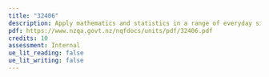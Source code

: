 ```yaml
---
title: "32406"
description: Apply mathematics and statistics in a range of everyday situations
pdf: https://www.nzqa.govt.nz/nqfdocs/units/pdf/32406.pdf
credits: 10
assessment: Internal
ue_lit_reading: false
ue_lit_writing: false
---
```

